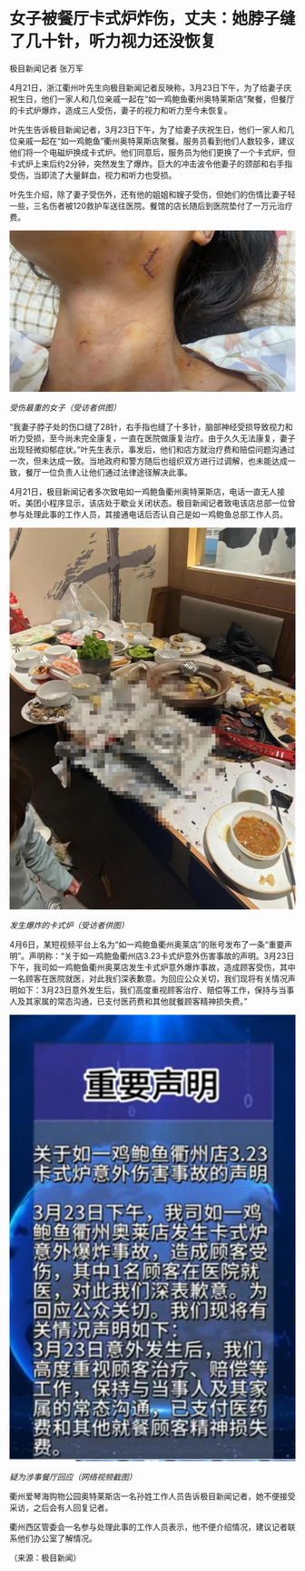 # 女子被餐厅卡式炉炸伤，丈夫：她脖子缝了几十针，听力视力还没恢复

极目新闻记者 张万军

4月21日，浙江衢州叶先生向极目新闻记者反映称，3月23日下午，为了给妻子庆祝生日，他们一家人和几位亲戚一起在“如一鸡鲍鱼衢州奥特莱斯店”聚餐，但餐厅的卡式炉爆炸，造成三人受伤，妻子的视力和听力至今未恢复。

叶先生告诉极目新闻记者，3月23日下午，为了给妻子庆祝生日，他们一家人和几位亲戚一起在“如一鸡鲍鱼”衢州奥特莱斯店聚餐。服务员看到他们人数较多，建议他们将一个电磁炉换成卡式炉。他们同意后，服务员为他们更换了一个卡式炉，但卡式炉上来后约2分钟，突然发生了爆炸。巨大的冲击波令他妻子的颈部和右手指受伤，当即流了大量鲜血，视力和听力也受损。

叶先生介绍，除了妻子受伤外，还有他的姐姐和嫂子受伤，但她们的伤情比妻子轻一些，三名伤者被120救护车送往医院。餐馆的店长随后到医院垫付了一万元治疗费。

![aff8bb2bb746d7e87e7121c9dac0c687.jpg](https://raw.githubusercontent.com/qqhsx/qqnews_image/main/2024/04/22/女子被餐厅卡式炉炸伤，丈夫：她脖子缝了几十针，听力视力还没恢复/aff8bb2bb746d7e87e7121c9dac0c687.jpg)

_受伤最重的女子（受访者供图）_

“我妻子脖子处的伤口缝了28针，右手指也缝了十多针，脑部神经受损导致视力和听力受损，至今尚未完全康复，一直在医院做康复治疗。由于久久无法康复，妻子出现轻微抑郁症状。”叶先生表示，事发后，他们和店方就治疗费和赔偿问题沟通过一次，但未达成一致。当地政府和警方随后也组织双方进行过调解，也未能达成一致，餐厅一位负责人让他们通过法律途径解决此事。

4月21日，极目新闻记者多次致电如一鸡鲍鱼衢州奥特莱斯店，电话一直无人接听。美团小程序显示，该店处于歇业关闭状态。极目新闻记者致电该店总部一位曾参与处理此事的工作人员，其接通电话后否认自己是如一鸡鲍鱼总部工作人员。

![ebe6436aab78714e3e0830f4a66eaaee.jpg](https://raw.githubusercontent.com/qqhsx/qqnews_image/main/2024/04/22/女子被餐厅卡式炉炸伤，丈夫：她脖子缝了几十针，听力视力还没恢复/ebe6436aab78714e3e0830f4a66eaaee.jpg)

_发生爆炸的卡式炉（受访者供图）_

4月6日，某短视频平台上名为“如一鸡鲍鱼衢州奥莱店”的账号发布了一条“重要声明”。声明称：“关于如一鸡鲍鱼衢州店3.23卡式炉意外伤害事故的声明。3月23日下午，我司如一鸡鲍鱼衢州奥莱店发生卡式炉意外爆炸事故，造成顾客受伤，其中一名顾客在医院就医，对此我们深表歉意。为回应公众关切，我们现将有关情况声明如下：3月23日意外发生后，我们高度重视顾客治疗、赔偿等工作，保持与当事人及其家属的常态沟通，已支付医药费和其他就餐顾客精神损失费。”

![c0dd8ef20206b162be04bc4e964ea960.jpg](https://raw.githubusercontent.com/qqhsx/qqnews_image/main/2024/04/22/女子被餐厅卡式炉炸伤，丈夫：她脖子缝了几十针，听力视力还没恢复/c0dd8ef20206b162be04bc4e964ea960.jpg)

_疑为涉事餐厅回应（网络视频截图）_

衢州爱琴海购物公园奥特莱斯店一名孙姓工作人员告诉极目新闻记者，她不便接受采访，之后会有人回复记者。

衢州西区管委会一名参与处理此事的工作人员表示，他不便介绍情况，建议记者联系他们办公室了解情况。

（来源：极目新闻）


